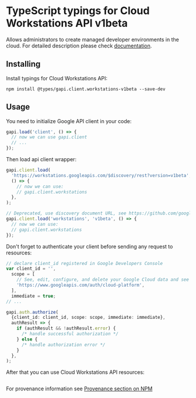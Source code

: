 # TypeScript typings for Cloud Workstations API v1beta

Allows administrators to create managed developer environments in the cloud.
For detailed description please check [documentation](https://cloud.google.com/workstations).

## Installing

Install typings for Cloud Workstations API:

```
npm install @types/gapi.client.workstations-v1beta --save-dev
```

## Usage

You need to initialize Google API client in your code:

```typescript
gapi.load('client', () => {
  // now we can use gapi.client
  // ...
});
```

Then load api client wrapper:

```typescript
gapi.client.load(
  'https://workstations.googleapis.com/$discovery/rest?version=v1beta',
  () => {
    // now we can use:
    // gapi.client.workstations
  },
);
```

```typescript
// Deprecated, use discovery document URL, see https://github.com/google/google-api-javascript-client/blob/master/docs/reference.md#----gapiclientloadname----version----callback--
gapi.client.load('workstations', 'v1beta', () => {
  // now we can use:
  // gapi.client.workstations
});
```

Don't forget to authenticate your client before sending any request to resources:

```typescript
// declare client_id registered in Google Developers Console
var client_id = '',
  scope = [
    // See, edit, configure, and delete your Google Cloud data and see the email address for your Google Account.
    'https://www.googleapis.com/auth/cloud-platform',
  ],
  immediate = true;
// ...

gapi.auth.authorize(
  {client_id: client_id, scope: scope, immediate: immediate},
  authResult => {
    if (authResult && !authResult.error) {
      /* handle successful authorization */
    } else {
      /* handle authorization error */
    }
  },
);
```

After that you can use Cloud Workstations API resources: <!-- TODO: make this work for multiple namespaces -->

```typescript

```

For provenance information see [Provenance section on NPM](https://www.npmjs.com/package/@maxim_mazurok/gapi.client.workstations-v1beta#Provenance:~:text=none-,Provenance,-Built%20and%20signed)
